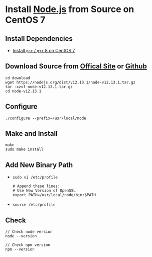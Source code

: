 # Install [Node.js](https://nodejs.org) from Source on CentOS 7

## Install Dependencies
* [Install `gcc` / `g++` 8 on CentOS 7](https://github.com/northbright/Notes/blob/master/Linux/gcc/install-gcc-8-on-centos-7.md)

## Download Source from [Offical Site](https://nodejs.org/en/download/) or [Github](https://github.com/nodejs/node/releases)

```
cd download
wget https://nodejs.org/dist/v12.13.1/node-v12.13.1.tar.gz
tar -xzvf node-v12.13.1.tar.gz
cd node-v12.13.1
```

## Configure
```
./configure --prefix=/usr/local/node
```

## Make and Install
```
make
sudo make install
```

## Add New Binary Path
* `sudo vi /etc/profile`
  
      # Append these lines:
      # Use New Version of OpenSSL
      export PATH=/usr/local/node/bin:$PATH

* `source /etc/profile`

## Check
```
// Check node version
node --version

// Check npm version
npm --version
```
